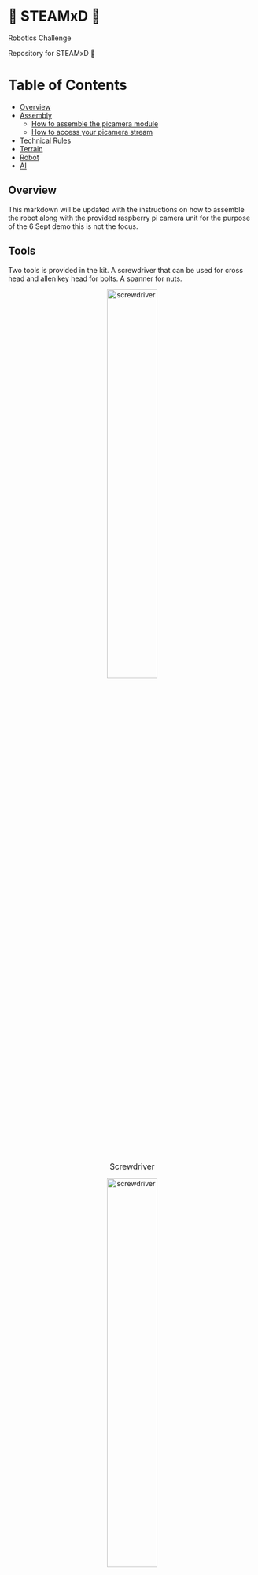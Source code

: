 # :robot: STEAMxD :robot:
Robotics Challenge

Repository for STEAMxD :robot:

# Table of Contents
* [Overview](#chapter1)
* [Assembly](#chapter2)
    * [How to assemble the picamera module](#chapter2-1)
    * [How to access your picamera stream](#chapter2-2)
* [Technical Rules](technical-rules.md)
* [Terrain](terrain.md)
* [Robot](robot.md)
* [AI](ai.md)


## Overview <a id="chapter1"></a>

This markdown will be updated with the instructions on how to assemble the robot along with the provided raspberry pi camera unit for the purpose of the 6 Sept demo this is not the focus.

## Tools

Two tools is provided in the kit. A screwdriver that can be used for cross head and allen key head for bolts. A spanner for nuts. 

<p align="center">
    <img src="/.github/images/tools0001.jpg" width="45%" title='screwdriver' />
</p>

<p align="center">
    <font size="3">Screwdriver</font>
</p>

<p align="center">
    <img src="/.github/images/tools0002.jpg" width="45%" title='screwdriver' />
</p>

<p align="center">
    <font size="3">Spanner</font>
</p>

## Bolts, nuts and etc

<p align="center">
    <img src="/.github/images/bolt0001.jpg" width="20%" title='Insert' />
    &nbsp;&nbsp;&nbsp;&nbsp;&nbsp;&nbsp;
    <img src="/.github/images/bolt0002.jpg" width="20%" title='Spacer' />
    &nbsp;&nbsp;&nbsp;&nbsp;&nbsp;&nbsp;
    <img src="/.github/images/bolt0003.jpg" width="20%" title='Brass Spacer' />
</p>

<p align="center">
    <img src="/.github/images/bolt0004.jpg" width="20%" title='M2.5 x 12mm' />
    &nbsp;&nbsp;&nbsp;&nbsp;&nbsp;&nbsp;
    <img src="/.github/images/bolt0005.jpg" width="20%" title='M4 x 8mm' />
    &nbsp;&nbsp;&nbsp;&nbsp;&nbsp;&nbsp;
    <img src="/.github/images/bolt0006.jpg" width="20%" title='M4 x 10mm' />
</p>

<p align="center">
    <img src="/.github/images/bolt0007.jpg" width="20%" title='M4 x 14mm' />
    &nbsp;&nbsp;&nbsp;&nbsp;&nbsp;&nbsp;
    <img src="/.github/images/bolt0008.jpg" width="20%" title='M4 x 25mm' />
</p>

<p align="center">
    <img src="/.github/images/bolt0007.jpg" width="20%" title='M4 Nut Flat' />
    &nbsp;&nbsp;&nbsp;&nbsp;&nbsp;&nbsp;
    <img src="/.github/images/bolt0008.jpg" width="20%" title='M4 Nut w/ext' />
</p>

## Assembly <a id="chapter2"></a>

Follow the instructions of the mBot instruction set from page 19 onwards. After reaching step 15 (page 23) please proceed to skip step 16 and step 17 and complete step 18. Once step 18 is completed please proceed to the next section on [How to assemble the picamera module](#chapter2-1)

### Assembly of mBot ranger and camera module

<p align="center">
    <img src="/.github/images/picam-step4.jpg" width="45%" title='step 4' />
</p>

### How to assemble the picamera module  <a id="chapter2-1"></a>

<p align="center">
    <b>Step 1</b>: Attached the picamera housing to the robot frame
</p>

<p align="center">
    <img src="/.github/images/picam-step1.jpg" width="45%" title='step 1' />
</p>

<p align="center">
    <b>Step 2</b>: Once the picamera is attached to the frame, loop the ribbon cable and insert the ribbon cable into the raspberry pi 4. Follow the steps below to ensure that you've attached the ribbon cable correctly to the raspberry pi 4.
</p>

<p align="center">
    <img src="/.github/images/picam-step2.jpg" width="45%" title='step 2' />
</p>

<p align="center">
    <img src="/.github/images/picam-step3.jpg" width="45%" title='step 3' />
</p>

<p align="center">
    <img src="/.github/images/picam-step4.jpg" width="45%" title='step 4' />
</p>

<p align="center">
    <img src="/.github/images/picam-step5.jpg" width="45%" title='step 5' />
</p>

<p align="center">
    <img src="/.github/images/picam-step6.jpg" width="45%" title='step 6' />
</p>

<p align="center">
    <b>Step 3</b>: Place the raspberry pi 4 into the holder and proceed to mBot instruction set step 16 (page 24)
</p>

<p align="center">
    <img src="/.github/images/picam-step7.jpg" width="45%" title='step 7' />
</p>

<p align="center">
    <b>Step 4</b>: Secure the housing to the robot frame 
</p>

<p align="center">
    <img src="/.github/images/picam-step8.jpg" width="45%" title='step 8' />
</p>

<p align="center">
    <b>Step 5</b>: Place the provided powerbank and power on your raspberry pi 4
</p>

<p align="center">
    <img src="/.github/images/picam-step9.jpg" width="45%" title='step 9' />
</p>

### How to access your picamera stream <a id="chapter2-2"></a>

picamera1 (black housing) - [link](http://10.21.135.99:9000) \
picamera2 (white housing) - [link](http://10.21.140.11:9000)